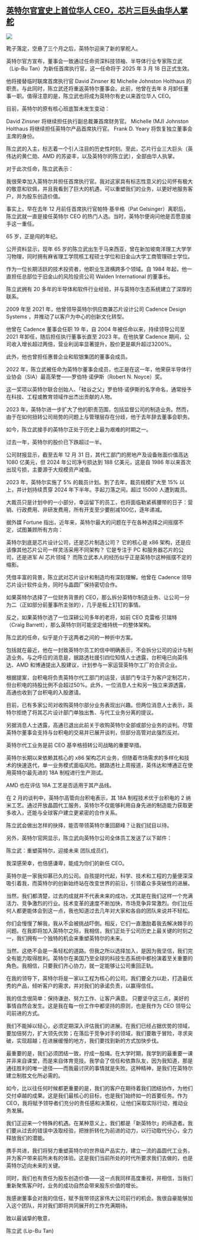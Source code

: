 


## [英特尔官宣史上首位华人 CEO，芯片三巨头由华人掌舵](https://www.ifanr.com/1617459)

![](https://github.com/user-attachments/assets/e0f2fd51-0400-4dcb-888e-9410bdccad75)


靴子落定，空悬了三个月之后，英特尔迎来了新的掌舵人。

英特尔官方宣布，董事会一致通过任命资深科技领袖、半导体行业专家陈立武（Lip-Bu Tan）为新任首席执行官，这一任命将于 2025 年 3 月 18 日正式生效。

他将接替临时联席首席执行官 David Zinsner 和 Michelle Johnston Holthaus 的职责。与此同时，陈立武还将重返英特尔董事会。此前，他曾在去年 8 月卸任董事一职。值得注意的是，陈立武也将成为英特尔有史以来首位华人 CEO。

目前，英特尔的原有核心班底暂未发生变动：

David Zinsner 将继续担任执行副总裁兼首席财务官。
Michelle (MJ) Johnston Holthaus 将继续担任英特尔产品首席执行官。
Frank D. Yeary 将恢复独立董事会主席的身份。


陈立武的入主，标志着一个引人注目的历史性时刻。至此，芯片行业三大巨头（英伟达的黄仁勋、AMD 的苏姿丰，以及英特尔的陈立武），全部由华人执掌。

对于此次任命，陈立武表示：

我很荣幸加入英特尔并担任首席执行官。我对这家具有标志性意义的公司怀有极大的敬意和钦佩，并且我看到了巨大的机遇，可以重塑我们的业务，以更好地服务客户，并为股东创造价值。

事实上，早在去年 12 月前任首席执行官帕特·基辛格（Pat Gelsinger）离职后，陈立武就一直是接任英特尔 CEO 的热门人选。当时，英特尔便询问他是否愿意接手这一重任。

65 岁，正是闯的年纪。

公开资料显示，现年 65 岁的陈立武出生于马来西亚，曾在新加坡南洋理工大学学习物理，同时拥有麻省理工学院核工程硕士学位和旧金山大学工商管理硕士学位。

作为一位长期活跃的技术投资者，他职业生涯横跨多个领域。自 1984 年起，他一直担任总部位于旧金山的风险投资公司 Walden International 的董事长。

陈立武拥有 20 多年的半导体和软件行业经验，并与英特尔生态系统建立了深厚的联系。

2009 年至 2021 年，他曾领导英特尔供应商兼芯片设计公司 Cadence Design Systems ，并推动了以客户为中心的创新文化转型。

他曾在 Cadence 董事会任职 19 年，自 2004 年被任命以来，持续领导公司至 2021 年卸任，随后担任执行董事长直至 2023 年。在他执掌 Cadence 期间，公司收入增长超过两倍，营业利润率显著提升，股价更是飙升超过3200%。

此外，他也曾担任惠普企业和软银集团的董事会成员。

2022 年，陈立武被任命为英特尔董事会成员，也正是在这一年，他荣获半导体行业协会（SIA）最高荣誉——罗伯特·诺伊斯（Robert N. Noyce）奖。

这一奖项以英特尔联合创始人、「硅谷之父」罗伯特·诺伊斯的名字命名，通常授予在科技、工程或教育领域作出杰出贡献的人物。

2023 年，英特尔进一步扩大了他的职责范围，包括监督公司的制造业务。然而，由于在如何扭转公司局势的问题上与管理层存在分歧，他于去年辞去董事会职务。



如今，陈立武接手的英特尔正处于历史上最为艰难的时期之一。

过去一年，英特尔的股价已下跌超过一半。

公司财报显示，截至去年 12 月 31 日，其代工部门的房地产及设备账面价值高达 1080 亿美元，但 2024 年公司净亏损达到 188 亿美元，这是自 1986 年以来首次出现亏损，主要源于大规模资产减值。

2023 年，英特尔实施了 5% 的裁员计划。到了去年，裁员规模扩大至 15% 以上，并计划持续贯穿 2024 年下半年。手起刀落之间，超过 15000 人遭到裁员。

大裁员只是计划中的一小部分，幸运留下的员工，也将面临勒紧裤腰带的日子：营销、行政费用、非研发费用，所有开支至少要削减100亿，逐年递减。



据外媒 Fortune 指出，近年来，英特尔最大的问题在于在各种选择之间摇摆不定，试图兼顾所有方向：

英特尔到底是芯片设计公司，还是芯片制造公司？
它的核心是 x86 架构，还是应该像其他芯片公司一样灵活采用不同架构？
它是专注于 PC 和服务器芯片的公司，还是进军 AI 芯片领域？
而陈立武本人的经历似乎正是英特尔这种摇摆不定的缩影。

凭借丰富的背景，陈立武对芯片设计和制造均有深刻理解。他曾在 Cadence 领导芯片设计软件业务，同时与晶圆厂保持密切合作。

如果英特尔选择了一位财务背景的 CEO，那么拆分英特尔制造业务、让公司一分为二（正如部分前董事所主张的），几乎是板上钉钉的事情。

反之，如果英特尔选了一位深耕公司多年的老将，如前 CEO 克雷格·贝瑞特（Craig Barrett），那么英特尔则可能坚定维持统一的整体架构。

陈立武的任命，似乎是介于这两者之间的一种折中方案。



包括就在最近，他在一封致英特尔员工的信中明确表示，不会拆分公司的设计与制造业务。与之呼应的消息是，据路透社援引四位知情人士透露，台积电已向英伟达、AMD 和博通提出入股建议，计划参与一家运营英特尔工厂的合资企业。

根据提案，台积电将负责英特尔代工部门的运营，该部门专注于为客户定制芯片，但台积电的持股比例不会超过50%。此外，一位消息人士和另一独立来源透露，高通也收到了台积电的入股邀请。

目前，已有多家公司对收购英特尔部分业务表现出兴趣。但两位消息人士表示，英特尔拒绝了将其芯片设计部门单独出售、与代工业务分离的提议。



另据消息人士透露，高通已退出此前关于收购英特尔全部或部分业务的谈判。尽管英特尔董事会支持与台积电的交易并已展开谈判，但部分高管对此强烈反对。

英特尔代工业务是前 CEO 基辛格扭转公司战略的重要举措。

英特尔长期以来依赖其核心的 x86 架构芯片业务，但随着市场需求的多样化和技术的快速迭代，单一业务模式面临风险。据路透社上周报道，英伟达和博通正在使用英特尔最先进的 18A 制程进行生产测试。

AMD 也在评估 18A 工艺是否适用于其产品线。

在 2 月的谈判中，英特尔高管向台积电表示，其 18A 制程技术优于台积电的 2 纳米工艺。通过开放晶圆代工服务，英特尔不仅能够利用自身先进的制造能力获取更多收入，还能与全球客户建立更紧密的合作关系。

陈立武会做出怎样的抉择，能否带领英特尔重回巅峰？让我们拭目以待。



另外，英特尔官网显示，陈立武向英特尔公司全体员工发送了以下邮件：

陈立武：重塑英特尔，迎接未来
团队成员们，

我深感荣幸，也倍感谦卑，能成为你们的新任 CEO。

英特尔是一家我仰慕已久的公司。自孩提时代起，科学、技术和工程的力量便深深吸引着我，而英特尔的创新始终站在改变世界的前沿，引领着众多突破性的进展。

当然，我们都清楚，过去的成就并不代表未来的成功，尤其是在我们这样一个充满活力、竞争激烈的行业。技术变革的速度不断加快，市场竞争异常激烈。你们比任何人都更能体会到这一点，我也知道过去几年对大家和各自的团队来说并不轻松。

你们会慢慢了解我，我从不会被挑战吓倒。相反，它们一直激励着我去解决棘手的问题。在我即将加入英特尔之际，我相信，我们正处于公司历史上最关键的时刻之一，我们拥有一个独特的机会来重塑英特尔的未来。

当然，这绝不会是一条轻松的道路。但我之所以选择加入，是因为我坚信，我们完全有能力取得胜利。英特尔在美国乃至全球的科技生态系统中都扮演着至关重要的角色。我相信，只要我们齐心协力，就一定能够让公司重回正轨。

在我的领导下，英特尔将是一家以工程为核心的公司。我们要全力以赴，打造最优秀的产品，倾听客户的需求，并对我们的承诺负责，以赢得信任。

我的信念很简单：保持谦逊、努力工作、让客户满意。 只要坚守这三点，美好的事情自然会发生。这是我在每一份工作中都坚持的原则，也是我作为 CEO 领导公司前进的方式。

我们不能掉以轻心，必须定期深入评估我们的进展。在我们已经占据优势的领域，要加倍努力，扩大领先优势；在落后于竞争对手的领域，我们要敢于冒险，寻求突破，实现超越；在进展缓慢的地方，我们要找到新的方式加快步伐。

最重要的是，我们必须团结一致，拧成一股绳。在大学时期，我学到的最重要一课并非来自课堂，而是来自体育竞技。我学会了信任和依靠队友，因为我知道，那是通往胜利的唯一途径——而我最讨厌的事情就是失败。这种精神，是我们在英特尔建立制胜文化所必需的。

如今，比以往任何时候都更重要的是，我们的客户在期待着我们团结协作，为他们交付卓越的成果。这是我们最核心的目标，也是我们始终如一的首要任务。作为 CEO，我将赋予领导者们充分的责任感和决策权，让他们采取实际行动，推动业务发展。

我们正迎来一个特殊的机遇。在某种意义上，我们都是「新英特尔」的缔造者。我们要从过去的错误中汲取经验，把挫折转化为前进的动力，以行动取代分心，全力释放我们的潜能。

携手共进，我们将努力重塑英特尔的世界级产品实力，建立一流的晶圆代工业务，并为客户带来前所未有的体验。这是我们当前所处的时代所要求我们去做的，也是英特尔迈向未来的关键。

同时，我们也有责任为股东创造价值——这一点我同样高度重视，并相信，当我们重新聚焦客户时，业务的成功自然会带来股东价值的增长。

我感谢董事会对我的信任，赋予我带领这家伟大公司前行的机会。我很自豪能够加入这个团队，并对我们即将共同展开的工作充满期待。

致以最诚挚的敬意，

陈立武 (Lip-Bu Tan)

